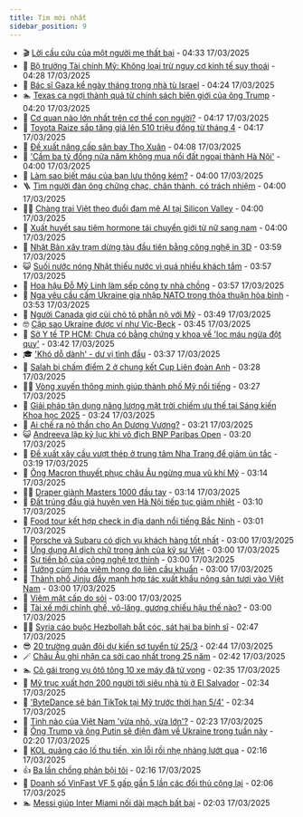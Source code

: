 ```yaml
---
title: Tim mới nhất
sidebar_position: 9
---
```


<!-- vnexpress-tin-moi-nhat:START -->
- 🎬 [Lời cầu cứu của một người mẹ thất bại](https://vnexpress.net/loi-cau-cuu-cua-mot-nguoi-me-that-bai-4862205.html) - 04:33 17/03/2025
- 🐎 [Bộ trưởng Tài chính Mỹ: Không loại trừ nguy cơ kinh tế suy thoái](https://vnexpress.net/bo-truong-tai-chinh-my-khong-loai-tru-nguy-co-kinh-te-suy-thoai-4862192.html) - 04:28 17/03/2025
- 🦍 [Bác sĩ Gaza kể ngày tháng trong nhà tù Israel](https://vnexpress.net/bac-si-gaza-ke-ngay-thang-trong-nha-tu-israel-4853856.html) - 04:24 17/03/2025
- 🏊 [Texas ca ngợi thành quả từ chính sách biên giới của ông Trump](https://vnexpress.net/texas-ca-ngoi-thanh-qua-tu-chinh-sach-bien-gioi-cua-ong-trump-4862150.html) - 04:20 17/03/2025
- 🎊 [Cơ quan nào lớn nhất trên cơ thể con người?](https://vnexpress.net/co-quan-nao-lon-nhat-tren-co-the-con-nguoi-4859538.html) - 04:17 17/03/2025
- 🎃 [Toyota Raize sắp tăng giá lên 510 triệu đồng từ tháng 4](https://vnexpress.net/toyota-raize-sap-tang-gia-len-510-trieu-dong-tu-thang-4-4862185.html) - 04:17 17/03/2025
- 🧰 [Đề xuất nâng cấp sân bay Thọ Xuân](https://vnexpress.net/de-xuat-nang-cap-san-bay-tho-xuan-4862211.html) - 04:08 17/03/2025
- 🔭 [&#39;Cầm ba tỷ đồng nửa năm không mua nổi đất ngoại thành Hà Nội&#39;](https://vnexpress.net/cam-3-ty-dong-nua-nam-khong-mua-noi-dat-ngoai-thanh-ha-noi-4862125.html) - 04:00 17/03/2025
- 🫶 [Làm sao biết máu của bạn lưu thông kém?](https://vnexpress.net/lam-sao-biet-mau-cua-ban-luu-thong-kem-4862181.html) - 04:00 17/03/2025
- 🪜 [Tìm người đàn ông chững chạc, chân thành, có trách nhiệm](https://vnexpress.net/tim-nguoi-dan-ong-chung-chac-chan-thanh-co-trach-nhiem-4862036.html) - 04:00 17/03/2025
- 👨‍🏫 [Chàng trai Việt theo đuổi đam mê AI tại Silicon Valley](https://vnexpress.net/chang-trai-viet-theo-duoi-dam-me-ai-tai-silicon-valley-4861349.html) - 04:00 17/03/2025
- 🎊 [Xuất huyết sau tiêm hormone tái chuyển giới từ nữ sang nam](https://vnexpress.net/xuat-huyet-sau-tiem-hormone-tai-chuyen-gioi-tu-nu-sang-nam-4860991.html) - 04:00 17/03/2025
- 🎊 [Nhật Bản xây trạm dừng tàu đầu tiên bằng công nghệ in 3D](https://vnexpress.net/nhat-ban-xay-tram-dung-tau-dau-tien-bang-cong-nghe-in-3d-4862155.html) - 03:59 17/03/2025
- 😺 [Suối nước nóng Nhật thiếu nước vì quá nhiều khách tắm](https://vnexpress.net/suoi-nuoc-nong-nhat-thieu-nuoc-vi-qua-nhieu-khach-tam-4862123.html) - 03:57 17/03/2025
- 🐘 [Hoa hậu Đỗ Mỹ Linh làm sếp công ty nhà chồng](https://vnexpress.net/hoa-hau-do-my-linh-lam-sep-cong-ty-nha-chong-4862140.html) - 03:57 17/03/2025
- 🌁 [Nga yêu cầu cấm Ukraine gia nhập NATO trong thỏa thuận hòa bình](https://vnexpress.net/nga-yeu-cau-cam-ukraine-gia-nhap-nato-trong-thoa-thuan-hoa-binh-4862136.html) - 03:53 17/03/2025
- 🐲 [Người Canada giơ cùi chỏ tỏ phẫn nộ với Mỹ](https://vnexpress.net/nguoi-canada-gio-cui-cho-to-phan-no-voi-my-4862101.html) - 03:49 17/03/2025
- 🤓 [Cặp sao Ukraine được ví như Vic-Beck](https://vnexpress.net/cap-sao-ukraine-duoc-vi-nhu-vic-beck-4861946.html) - 03:45 17/03/2025
- 💪 [Sở Y tế TP HCM: Chưa có bằng chứng y khoa về &#39;lọc máu ngừa đột quỵ&#39;](https://vnexpress.net/so-y-te-tp-hcm-chua-co-bang-chung-y-khoa-ve-loc-mau-ngua-dot-quy-4862135.html) - 03:42 17/03/2025
- 🎓 [&#39;Khó dỗ dành&#39; - dư vị tình đầu](https://vnexpress.net/giai-tri/phim/thu-vien-phim/the-first-frost-777) - 03:37 17/03/2025
- 🫣 [Salah bị chấm điểm 2 ở chung kết Cup Liên đoàn Anh](https://vnexpress.net/salah-bi-cham-diem-2-o-chung-ket-cup-lien-doan-anh-4862094.html) - 03:28 17/03/2025
- 🧑‍💻 [Vòng xuyến thông minh giúp thành phố Mỹ nổi tiếng](https://vnexpress.net/vong-xuyen-thong-minh-giup-thanh-pho-my-noi-tieng-4862110.html) - 03:27 17/03/2025
- 🐲 [Giải pháp tận dụng năng lượng mặt trời chiếm ưu thế tại Sáng kiến Khoa học 2025](https://vnexpress.net/giai-phap-tan-dung-nang-luong-mat-troi-chiem-uu-the-tai-sang-kien-khoa-hoc-2025-4861272.html) - 03:24 17/03/2025
- 🌝 [Ai chế ra nỏ thần cho An Dương Vương?](https://vnexpress.net/crossword-giai-o-chu-ai-che-ra-no-than-cho-an-duong-vuong-4860434.html) - 03:21 17/03/2025
- 😺 [Andreeva lập kỷ lục khi vô địch BNP Paribas Open](https://vnexpress.net/andreeva-lap-ky-luc-khi-vo-dich-bnp-paribas-open-4862152.html) - 03:20 17/03/2025
- 🐎 [Đề xuất xây cầu vượt thép ở trung tâm Nha Trang để giảm ùn tắc](https://vnexpress.net/de-xuat-xay-cau-vuot-thep-o-trung-tam-nha-trang-de-giam-un-tac-4862170.html) - 03:19 17/03/2025
- 🎡 [Ông Macron thuyết phục châu Âu ngừng mua vũ khí Mỹ](https://vnexpress.net/ong-macron-thuyet-phuc-chau-au-ngung-mua-vu-khi-my-4862129.html) - 03:14 17/03/2025
- 👨‍🏫 [Draper giành Masters 1000 đầu tay](https://vnexpress.net/draper-gianh-masters-1000-dau-tay-4862178.html) - 03:14 17/03/2025
- 🦆 [Đất trúng đấu giá huyện ven Hà Nội tiếp tục giảm nhiệt](https://vnexpress.net/dat-trung-dau-gia-huyen-ven-ha-noi-tiep-tuc-giam-nhiet-4862151.html) - 03:10 17/03/2025
- 🚦 [Food tour kết hợp check in địa danh nổi tiếng Bắc Ninh](https://vnexpress.net/food-tour-ket-hop-check-in-dia-danh-noi-tieng-bac-ninh-4861932.html) - 03:01 17/03/2025
- 💫 [Porsche và Subaru có dịch vụ khách hàng tốt nhất](https://vnexpress.net/porsche-va-subaru-co-dich-vu-khach-hang-tot-nhat-4862132.html) - 03:00 17/03/2025
- 🎉 [Ứng dụng AI dịch chữ trong ảnh của kỹ sư Việt](https://vnexpress.net/ung-dung-ai-dich-chu-trong-anh-cua-ky-su-viet-4858581.html) - 03:00 17/03/2025
- 🌋 [Sự tiến bộ của công nghệ trợ thính](https://vnexpress.net/su-tien-bo-cua-cong-nghe-tro-thinh-4862180.html) - 03:00 17/03/2025
- 🤖 [Tưởng cúm hóa viêm họng do liên cầu khuẩn](https://vnexpress.net/tuong-cum-hoa-viem-hong-do-lien-cau-khuan-4862166.html) - 03:00 17/03/2025
- 🦏 [Thành phố Jinju đẩy mạnh hợp tác xuất khẩu nông sản tươi vào Việt Nam](https://vnexpress.net/thanh-pho-jinju-day-manh-hop-tac-xuat-khau-nong-san-tuoi-vao-viet-nam-4862143.html) - 03:00 17/03/2025
- 🦩 [Viêm mật cấp do sỏi](https://vnexpress.net/viem-mat-cap-do-soi-4862138.html) - 03:00 17/03/2025
- 👺 [Tài xế mới chỉnh ghế, vô-lăng, gương chiếu hậu thế nào?](https://vnexpress.net/tai-xe-moi-chinh-ghe-vo-lang-guong-chieu-hau-the-nao-4861249.html) - 03:00 17/03/2025
- 🧑‍🏫 [Syria cáo buộc Hezbollah bắt cóc, sát hại ba binh sĩ](https://vnexpress.net/syria-cao-buoc-hezbollah-bat-coc-sat-hai-ba-binh-si-4862107.html) - 02:47 17/03/2025
- 😎 [20 trường quân đội dự kiến sơ tuyển từ 25/3](https://vnexpress.net/20-truong-quan-doi-du-kien-so-tuyen-tu-25-3-4862124.html) - 02:44 17/03/2025
- 🪄 [Châu Âu ghi nhận ca sởi cao nhất trong 25 năm](https://vnexpress.net/chau-au-ghi-nhan-ca-soi-cao-nhat-trong-25-nam-4862153.html) - 02:42 17/03/2025
- 🏊 [Cô gái trong vụ ôtô tông 10 xe máy đã tử vong](https://vnexpress.net/co-gai-trong-vu-oto-tong-10-xe-may-da-tu-vong-4862165.html) - 02:35 17/03/2025
- 💃 [Mỹ trục xuất hơn 200 người tới siêu nhà tù ở El Salvador](https://vnexpress.net/my-truc-xuat-hon-200-nguoi-toi-sieu-nha-tu-o-el-salvador-4862109.html) - 02:34 17/03/2025
- 🦆 [&#39;ByteDance sẽ bán TikTok tại Mỹ trước thời hạn 5/4&#39;](https://vnexpress.net/bytedance-se-ban-tiktok-tai-my-truoc-thoi-han-5-4-4862057.html) - 02:34 17/03/2025
- 🎊 [Tỉnh nào của Việt Nam &#39;vừa nhỏ, vừa lớn&#39;?](https://vnexpress.net/cau-do-dia-danh-doan-ten-tinh-thanh-ng-tinh-nao-cua-viet-nam-vua-nho-vua-lon-4862142.html) - 02:23 17/03/2025
- 👺 [Ông Trump và ông Putin sẽ điện đàm về Ukraine trong tuần này](https://vnexpress.net/ong-trump-va-ong-putin-se-dien-dam-ve-ukraine-trong-tuan-nay-4862085.html) - 02:20 17/03/2025
- 🎡 [KOL quảng cáo lố thu tiền, xin lỗi rồi nhẹ nhàng lướt qua](https://vnexpress.net/kol-quang-cao-lo-thu-tien-xin-loi-roi-nhe-nhang-luot-qua-4862130.html) - 02:16 17/03/2025
- 👍 [Ba lần chồng phản bội tôi](https://vnexpress.net/ba-lan-chong-phan-boi-toi-4862112.html) - 02:16 17/03/2025
- 🐎 [Doanh số VinFast VF 5 gấp gần 5 lần các đối thủ cộng lại](https://vnexpress.net/doanh-so-vinfast-vf-5-gap-gan-5-lan-cac-doi-thu-cong-lai-4861986.html) - 02:06 17/03/2025
- 🏊 [Messi giúp Inter Miami nối dài mạch bất bại](https://vnexpress.net/messi-giup-inter-miami-noi-dai-mach-bat-bai-4862133.html) - 02:03 17/03/2025<!-- vnexpress-tin-moi-nhat:END -->
